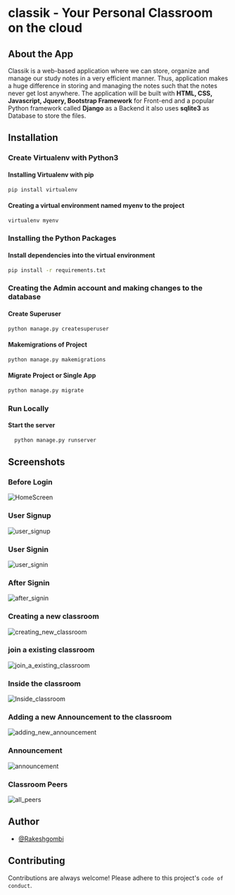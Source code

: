 # classik - Your Personal Classroom on the cloud

## About the App
Classik is a web-based application where we can store, organize and manage our study notes in a very efficient manner. Thus, application makes a huge difference in storing and managing the notes such that the notes never get lost anywhere. The application will be built with **HTML, CSS, Javascript, Jquery, Bootstrap Framework** for Front-end and a popular Python framework called **Django** as a Backend it also uses **sqlite3** as Database to store the files.

## Installation

### Create Virtualenv with Python3

#### Installing Virtualenv with pip
```bash
pip install virtualenv
```
#### Creating a virtual environment named myenv to the project
```bash
virtualenv myenv
```

### Installing the Python Packages
#### Install dependencies into the virtual environment
```bash
pip install -r requirements.txt
```
### Creating the Admin account and making changes to the database
#### Create Superuser
```bash
python manage.py createsuperuser
```
#### Makemigrations of Project
```bash
python manage.py makemigrations
```
#### Migrate Project or Single App
```bash
python manage.py migrate
```
### Run Locally
#### Start the server

```bash
  python manage.py runserver
```

## Screenshots

### Before Login
![HomeScreen](screenshots/homescreen.png?raw=true "HomeScreen")

### User Signup
![user_signup](screenshots/user_signup.png?raw=true "user_signup")

### User Signin
![user_signin](screenshots/user_signin.png?raw=true "user_signin")

### After Signin
![after_signin](screenshots/after_signin.png?raw=true "after_signin")

### Creating a new classroom
![creating_new_classroom](screenshots/creating_new_classroom.png?raw=true "creating_new_classroom")

### join a existing classroom
![join_a_existing_classroom](screenshots/join_new_classroom.png?raw=true "join_a_existing_classroom")

### Inside the classroom
![Inside_classroom](screenshots/Inside_classroom.png?raw=true "Inside_classroom")

### Adding a new Announcement to the classroom
![adding_new_announcement](screenshots/adding_new_announcement.png?raw=true "adding_new_announcement")

### Announcement
![announcement](screenshots/announcement.png?raw=true "announcement")

### Classroom Peers
![all_peers](screenshots/all_peers.png?raw=true "all_peers")


## Author

- [@Rakeshgombi](https://www.github.com/Rakeshgombi)

## Contributing

Contributions are always welcome!
Please adhere to this project's `code of conduct`.
  
